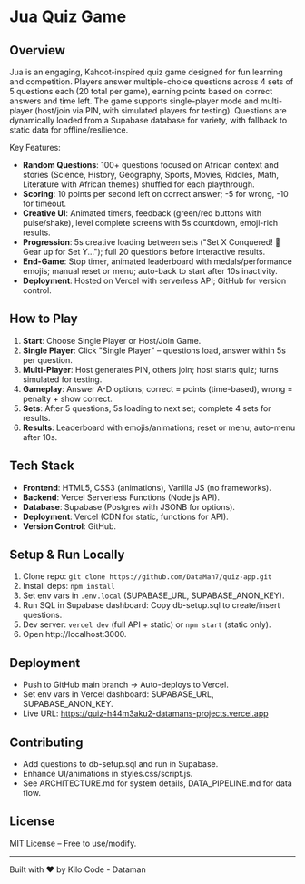 # Jua Quiz Game

## Overview
Jua is an engaging, Kahoot-inspired quiz game designed for fun learning and competition. Players answer multiple-choice questions across 4 sets of 5 questions each (20 total per game), earning points based on correct answers and time left. The game supports single-player mode and multi-player (host/join via PIN, with simulated players for testing). Questions are dynamically loaded from a Supabase database for variety, with fallback to static data for offline/resilience.

Key Features:
- **Random Questions**: 100+ questions focused on African context and stories (Science, History, Geography, Sports, Movies, Riddles, Math, Literature with African themes) shuffled for each playthrough.
- **Scoring**: 10 points per second left on correct answer; -5 for wrong, -10 for timeout.
- **Creative UI**: Animated timers, feedback (green/red buttons with pulse/shake), level complete screens with 5s countdown, emoji-rich results.
- **Progression**: 5s creative loading between sets ("Set X Conquered! 🚀 Gear up for Set Y..."); full 20 questions before interactive results.
- **End-Game**: Stop timer, animated leaderboard with medals/performance emojis; manual reset or menu; auto-back to start after 10s inactivity.
- **Deployment**: Hosted on Vercel with serverless API; GitHub for version control.

## How to Play
1. **Start**: Choose Single Player or Host/Join Game.
2. **Single Player**: Click "Single Player" – questions load, answer within 5s per question.
3. **Multi-Player**: Host generates PIN, others join; host starts quiz; turns simulated for testing.
4. **Gameplay**: Answer A-D options; correct = points (time-based), wrong = penalty + show correct.
5. **Sets**: After 5 questions, 5s loading to next set; complete 4 sets for results.
6. **Results**: Leaderboard with emojis/animations; reset or menu; auto-menu after 10s.

## Tech Stack
- **Frontend**: HTML5, CSS3 (animations), Vanilla JS (no frameworks).
- **Backend**: Vercel Serverless Functions (Node.js API).
- **Database**: Supabase (Postgres with JSONB for options).
- **Deployment**: Vercel (CDN for static, functions for API).
- **Version Control**: GitHub.

## Setup & Run Locally
1. Clone repo: `git clone https://github.com/DataMan7/quiz-app.git`
2. Install deps: `npm install`
3. Set env vars in `.env.local` (SUPABASE_URL, SUPABASE_ANON_KEY).
4. Run SQL in Supabase dashboard: Copy db-setup.sql to create/insert questions.
5. Dev server: `vercel dev` (full API + static) or `npm start` (static only).
6. Open http://localhost:3000.

## Deployment
- Push to GitHub main branch → Auto-deploys to Vercel.
- Set env vars in Vercel dashboard: SUPABASE_URL, SUPABASE_ANON_KEY.
- Live URL: https://quiz-h44m3aku2-datamans-projects.vercel.app

## Contributing
- Add questions to db-setup.sql and run in Supabase.
- Enhance UI/animations in styles.css/script.js.
- See ARCHITECTURE.md for system details, DATA_PIPELINE.md for data flow.

## License
MIT License – Free to use/modify.

---
Built with ❤️ by Kilo Code - Dataman
